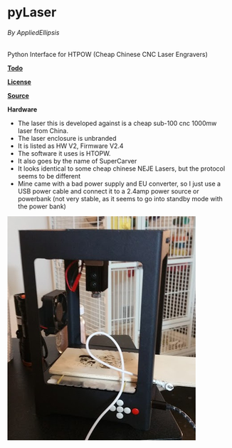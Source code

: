 # pyLaser
###### By AppliedEllipsis
Python Interface for  HTPOW (Cheap Chinese CNC Laser Engravers)

**[Todo](https://github.com/AppliedEllipsis/pyLaser/blob/master/Todo.md)**

**[License](https://github.com/AppliedEllipsis/pyLaser/blob/master/LICENSE.txt)**

**[Source](https://github.com/AppliedEllipsis/pyLaser/blob/master/pyLaser.py)**

**Hardware**
* The laser this is developed against is a cheap sub-100 cnc 1000mw laser from China.
 * The laser enclosure is unbranded
 * It is listed as HW V2, Firmware V2.4
 * The software it uses is HTOPW.
 * It also goes by the name of SuperCarver
 * It looks identical to some cheap chinese NEJE Lasers, but the protocol seems to be different
 * Mine came with a bad power supply and EU converter, so I just use a USB power cable and connect it to a 2.4amp power source or powerbank (not very stable, as it seems to go into standby mode with the power bank)

![Image of Cheap Chinese Laser](https://github.com/AppliedEllipsis/pyLaser/raw/master/laser_cutter.jpg)
